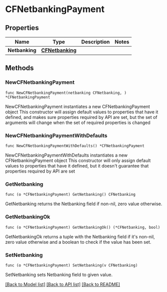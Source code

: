 # CFNetbankingPayment

## Properties

Name | Type | Description | Notes
------------ | ------------- | ------------- | -------------
**Netbanking** | [**CFNetbanking**](CFNetbanking.md) |  | 

## Methods

### NewCFNetbankingPayment

`func NewCFNetbankingPayment(netbanking CFNetbanking, ) *CFNetbankingPayment`

NewCFNetbankingPayment instantiates a new CFNetbankingPayment object
This constructor will assign default values to properties that have it defined,
and makes sure properties required by API are set, but the set of arguments
will change when the set of required properties is changed

### NewCFNetbankingPaymentWithDefaults

`func NewCFNetbankingPaymentWithDefaults() *CFNetbankingPayment`

NewCFNetbankingPaymentWithDefaults instantiates a new CFNetbankingPayment object
This constructor will only assign default values to properties that have it defined,
but it doesn't guarantee that properties required by API are set

### GetNetbanking

`func (o *CFNetbankingPayment) GetNetbanking() CFNetbanking`

GetNetbanking returns the Netbanking field if non-nil, zero value otherwise.

### GetNetbankingOk

`func (o *CFNetbankingPayment) GetNetbankingOk() (*CFNetbanking, bool)`

GetNetbankingOk returns a tuple with the Netbanking field if it's non-nil, zero value otherwise
and a boolean to check if the value has been set.

### SetNetbanking

`func (o *CFNetbankingPayment) SetNetbanking(v CFNetbanking)`

SetNetbanking sets Netbanking field to given value.



[[Back to Model list]](../README.md#documentation-for-models) [[Back to API list]](../README.md#documentation-for-api-endpoints) [[Back to README]](../README.md)


